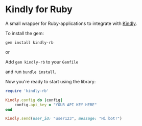 # Kindly for Ruby

A small wrapper for Ruby-applications to integrate with [Kindly](https://docs.kindly.ai).

To install the gem:

`gem install kindly-rb`

or

Add `gem kindly-rb` to your `Gemfile`

and run `bundle install`.

Now you're ready to start using the library:

```ruby
require 'kindly-rb'

Kindly.config do |config|
    config.api_key = "YOUR API KEY HERE"
end

Kindly.send(user_id: "user123", message: "Hi bot!")

```
